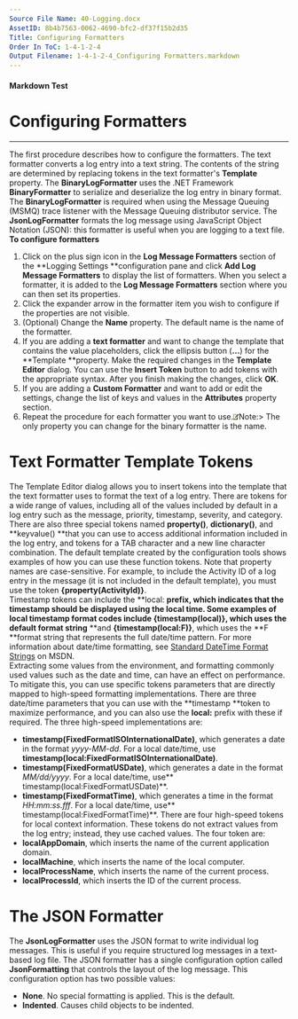 ```yaml
---
Source File Name: 40-Logging.docx
AssetID: 8b4b7563-0062-4690-bfc2-df37f15b2d35
Title: Configuring Formatters
Order In ToC: 1-4-1-2-4
Output Filename: 1-4-1-2-4_Configuring Formatters.markdown
---
```


#### Markdown Test ####
# Configuring Formatters #
----------

The first procedure describes how to configure the formatters. The text formatter converts a log entry into a text string. The contents of the string are determined by replacing tokens in the text formatter's **Template** property. The **BinaryLogFormatter** uses the .NET Framework **BinaryFormatter** to serialize and deserialize the log entry in binary format. The **BinaryLogFormatter** is required when using the Message Queuing (MSMQ) trace listener with the Message Queuing distributor service. The **JsonLogFormatter** formats the log message using JavaScript Object Notation (JSON): this formatter is useful when you are logging to a text file.  
<a name="config_formatters" href="#" xmlns:xlink="http://www.w3.org/1999/xlink"><span /></a>**To configure formatters**

1. Click on the plus sign icon in the **Log Message Formatters** section of the **Logging Settings **configuration pane and click **Add Log Message Formatters** to display the list of formatters. When you select a formatter, it is added to the **Log Message Formatters** section where you can then set its properties. 
2. Click the expander arrow in the formatter item you wish to configure if the properties are not visible.
3. (Optional) Change the **Name** property. The default name is the name of the formatter.
4. If you are adding a **text formatter** and want to change the template that contains the value placeholders, click the ellipsis button (**…**) for the **Template **property. Make the required changes in the **Template Editor** dialog. You can use the **Insert Token** button to add tokens with the appropriate syntax. After you finish making the changes, click **OK**. 
5. If you are adding a **Custom Formatter** and want to add or edit the settings, change the list of keys and values in the **Attributes** property section.
6. Repeat the procedure for each formatter you want to use.![](images/note.gif)Note:&gt; The only property you can change for the binary formatter is the name.


# Text Formatter Template Tokens #
The Template Editor dialog allows you to insert tokens into the template that the text formatter uses to format the text of a log entry. There are tokens for a wide range of values, including all of the values included by default in a log entry such as the message, priority, timestamp, severity, and category.  
There are also three special tokens named **property()**, **dictionary()**, and **keyvalue() **that you can use to access additional information included in the log entry, and tokens for a TAB character and a new line character combination. The default template created by the configuration tools shows examples of how you can use these function tokens. Note that property names are case-sensitive. For example, to include the Activity ID of a log entry in the message (it is not included in the default template), you must use the token **{property(ActivityId)}**.   
Timestamp tokens can include the **local: **prefix, which indicates that the timestamp should be displayed using the local time. Some examples of local timestamp format codes include **{timestamp(local)}**, which uses the default format string** **and **{timestamp(local:F)}**, which uses the **F **format string that represents the full date/time pattern. For more information about date/time formatting, see [Standard DateTime Format Strings](http://msdn2.microsoft.com/en-us/library/az4se3k1.aspx) on MSDN.  
Extracting some values from the environment, and formatting commonly used values such as the date and time, can have an effect on performance. To mitigate this, you can use specific tokens parameters that are directly mapped to high-speed formatting implementations. There are three date/time parameters that you can use with the **timestamp **token to maximize performance, and you can also use the **local:** prefix with these if required. The three high-speed implementations are:  
+ **timestamp(FixedFormatISOInternationalDate)**, which generates a date in the format <i>yyyy-MM-dd</i>. For a local date/time, use **timestamp(local:FixedFormatISOInternationalDate)**.
+ **timestamp(FixedFormatUSDate)**, which generates a date in the format <i>MM/dd/yyyy</i>. For a local date/time, use** timestamp(local:FixedFormatUSDate)**.
+ **timestamp(FixedFormatTime)**, which generates a time in the format <i>HH:mm:ss.fff</i>. For a local date/time, use** timestamp(local:FixedFormatTime)**.
There are four high-speed tokens for local context information. These tokens do not extract values from the log entry; instead, they use cached values. The four token are:  
+ **localAppDomain**, which inserts the name of the current application domain.
+ **localMachine**, which inserts the name of the local computer.
+ **localProcessName**, which inserts the name of the current process.
+ **localProcessId**, which inserts the ID of the current process.

# The JSON Formatter #
The **JsonLogFormatter** uses the JSON format to write individual log messages. This is useful if you require structured log messages in a text-based log file. The JSON formatter has a single configuration option called **JsonFormatting** that controls the layout of the log message. This configuration option has two possible values:  
+ **None**. No special formatting is applied. This is the default.
+ **Indented**. Causes child objects to be indented.

